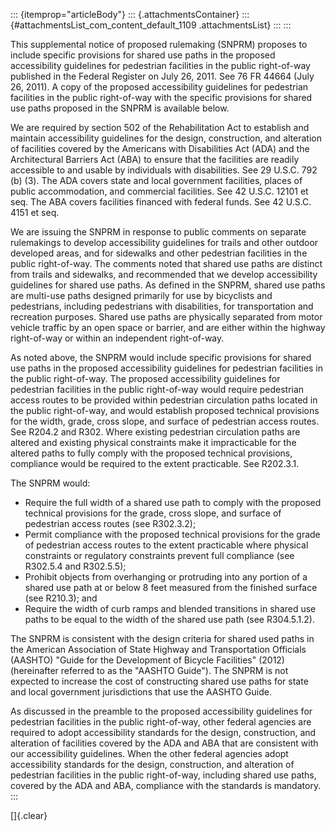 ::: {itemprop="articleBody"}
::: {.attachmentsContainer}
::: {#attachmentsList_com_content_default_1109 .attachmentsList}
:::
:::

This supplemental notice of proposed rulemaking (SNPRM) proposes to
include specific provisions for shared use paths in the proposed
accessibility guidelines for pedestrian facilities in the public
right-of-way published in the Federal Register on July 26, 2011. See 76
FR 44664 (July 26, 2011). A copy of the proposed accessibility
guidelines for pedestrian facilities in the public right-of-way with the
specific provisions for shared use paths proposed in the SNPRM is
available below.

We are required by section 502 of the Rehabilitation Act to establish
and maintain accessibility guidelines for the design, construction, and
alteration of facilities covered by the Americans with Disabilities Act
(ADA) and the Architectural Barriers Act (ABA) to ensure that the
facilities are readily accessible to and usable by individuals with
disabilities. See 29 U.S.C. 792 (b) (3). The ADA covers state and local
government facilities, places of public accommodation, and commercial
facilities. See 42 U.S.C. 12101 et seq. The ABA covers facilities
financed with federal funds. See 42 U.S.C. 4151 et seq.

We are issuing the SNPRM in response to public comments on separate
rulemakings to develop accessibility guidelines for trails and other
outdoor developed areas, and for sidewalks and other pedestrian
facilities in the public right-of-way. The comments noted that shared
use paths are distinct from trails and sidewalks, and recommended that
we develop accessibility guidelines for shared use paths. As defined in
the SNPRM, shared use paths are multi-use paths designed primarily for
use by bicyclists and pedestrians, including pedestrians with
disabilities, for transportation and recreation purposes. Shared use
paths are physically separated from motor vehicle traffic by an open
space or barrier, and are either within the highway right-of-way or
within an independent right-of-way.

As noted above, the SNPRM would include specific provisions for shared
use paths in the proposed accessibility guidelines for pedestrian
facilities in the public right-of-way. The proposed accessibility
guidelines for pedestrian facilities in the public right-of-way would
require pedestrian access routes to be provided within pedestrian
circulation paths located in the public right-of-way, and would
establish proposed technical provisions for the width, grade, cross
slope, and surface of pedestrian access routes. See R204.2 and R302.
Where existing pedestrian circulation paths are altered and existing
physical constraints make it impracticable for the altered paths to
fully comply with the proposed technical provisions, compliance would be
required to the extent practicable. See R202.3.1.

The SNPRM would:

-   Require the full width of a shared use path to comply with the
    proposed technical provisions for the grade, cross slope, and
    surface of pedestrian access routes (see R302.3.2);
-   Permit compliance with the proposed technical provisions for the
    grade of pedestrian access routes to the extent practicable where
    physical constraints or regulatory constraints prevent full
    compliance (see R302.5.4 and R302.5.5);
-   Prohibit objects from overhanging or protruding into any portion of
    a shared use path at or below 8 feet measured from the finished
    surface (see R210.3); and
-   Require the width of curb ramps and blended transitions in shared
    use paths to be equal to the width of the shared use path (see
    R304.5.1.2).

The SNPRM is consistent with the design criteria for shared used paths
in the American Association of State Highway and Transportation
Officials (AASHTO) \"Guide for the Development of Bicycle Facilities\"
(2012) (hereinafter referred to as the \"AASHTO Guide\"). The SNPRM is
not expected to increase the cost of constructing shared use paths for
state and local government jurisdictions that use the AASHTO Guide.

As discussed in the preamble to the proposed accessibility guidelines
for pedestrian facilities in the public right-of-way, other federal
agencies are required to adopt accessibility standards for the design,
construction, and alteration of facilities covered by the ADA and ABA
that are consistent with our accessibility guidelines. When the other
federal agencies adopt accessibility standards for the design,
construction, and alteration of pedestrian facilities in the public
right-of-way, including shared use paths, covered by the ADA and ABA,
compliance with the standards is mandatory.
:::

[]{.clear}
